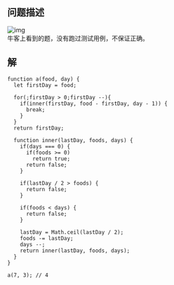 ## 问题描述
![img](https://uploadfiles.nowcoder.com/images/20180405/8618764_1522929378680_2325F0555B49FF8566C5A0F3EA0822E9)  
牛客上看到的题，没有跑过测试用例，不保证正确。  

## 解
```JS
function a(food, day) {
  let firstDay = food;

  for(;firstDay > 0;firstDay --){
    if(inner(firstDay, food - firstDay, day - 1)) {
      break;
    }
  }
  return firstDay;

  function inner(lastDay, foods, days) {
    if(days === 0) {
      if(foods >= 0)
        return true;
      return false;
    }

    if(lastDay / 2 > foods) {
      return false;
    }

    if(foods < days) {
      return false;
    }

    lastDay = Math.ceil(lastDay / 2);
    foods -= lastDay;
    days --;
    return inner(lastDay, foods, days);
  }
}

a(7, 3); // 4
```
